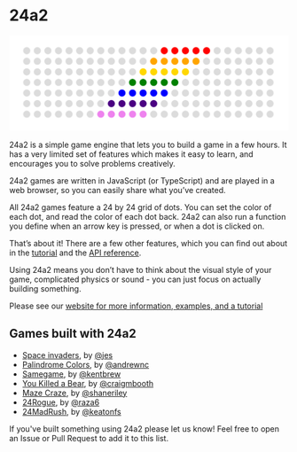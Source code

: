 # 24a2

![](/website/static/img/banner.png)

24a2 is a simple game engine that lets you to build a game in a few hours. It has a very limited set of features which makes it easy to learn, and encourages you to solve problems creatively.

24a2 games are written in JavaScript (or TypeScript) and are played in a web browser, so you can easily share what you’ve created.

All 24a2 games feature a 24 by 24 grid of dots. You can set the color of each dot, and read the color of each dot back. 24a2 can also run a function you define when an arrow key is pressed, or when a dot is clicked on.

That’s about it! There are a few other features, which you can find out about in the [tutorial](https://24a2.routley.io/tutorial/) and the [API reference](https://24a2.routley.io/reference/).

Using 24a2 means you don’t have to think about the visual style of your game, complicated physics or sound - you can just focus on actually building something.

Please see our [website for more information, examples, and a tutorial](https://24a2.routley.io/)

## Games built with 24a2

- [Space invaders](https://incoherency.co.uk/24invaders/), by [@jes](https://incoherency.co.uk/blog/)
- [Palindrome Colors](https://andrewnc.github.io/games/pal_game.html), by [@andrewnc](https://andrewnc.github.io/)
- [Samegame](https://kentbrew.neocities.org/samegame/), by [@kentbrew](https://github.com/kentbrew/samegame/)
- [You Killed a Bear](https://craigmbooth.com/projects/ykab/), by [@craigmbooth](https://craigmbooth.com)
- [Maze Craze](http://maze-craze-24a2.surge.sh/), by [@shaneriley](https://github.com/shaneriley/maze_craze_24a2)
- [24Rogue](https://www.raza6.fr/24Rogue/), by [@raza6](https://github.com/raza6/24rogue)
- [24MadRush](https://keatonfs.github.io/24.../), by [@keatonfs](https://github.com/keatonfs/24MadRush)

If you've built something using 24a2 please let us know! Feel free to open an Issue or Pull Request to add it to this list.
